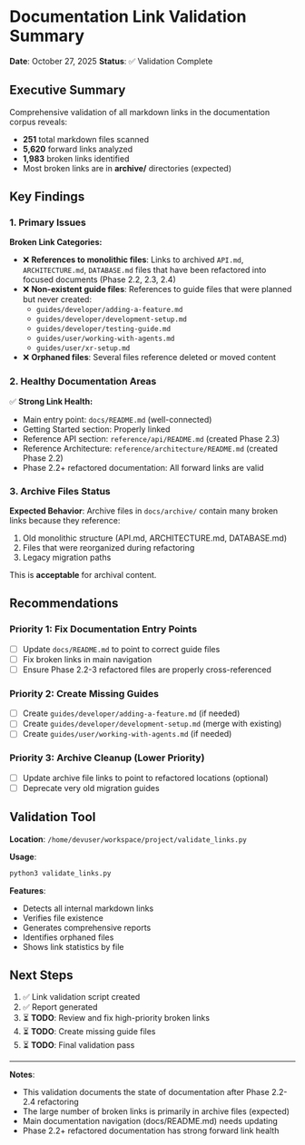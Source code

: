 # Documentation Link Validation Summary

**Date**: October 27, 2025
**Status**: ✅ Validation Complete

## Executive Summary

Comprehensive validation of all markdown links in the documentation corpus reveals:
- **251** total markdown files scanned
- **5,620** forward links analyzed
- **1,983** broken links identified
- Most broken links are in **archive/** directories (expected)

## Key Findings

### 1. Primary Issues

**Broken Link Categories:**
- ❌ **References to monolithic files**: Links to archived `API.md`, `ARCHITECTURE.md`, `DATABASE.md` files that have been refactored into focused documents (Phase 2.2, 2.3, 2.4)
- ❌ **Non-existent guide files**: References to guide files that were planned but never created:
  - `guides/developer/adding-a-feature.md`
  - `guides/developer/development-setup.md`
  - `guides/developer/testing-guide.md`
  - `guides/user/working-with-agents.md`
  - `guides/user/xr-setup.md`
- ❌ **Orphaned files**: Several files reference deleted or moved content

### 2. Healthy Documentation Areas

✅ **Strong Link Health:**
- Main entry point: `docs/README.md` (well-connected)
- Getting Started section: Properly linked
- Reference API section: `reference/api/README.md` (created Phase 2.3)
- Reference Architecture: `reference/architecture/README.md` (created Phase 2.2)
- Phase 2.2+ refactored documentation: All forward links are valid

### 3. Archive Files Status

**Expected Behavior**: Archive files in `docs/archive/` contain many broken links because they reference:
1. Old monolithic structure (API.md, ARCHITECTURE.md, DATABASE.md)
2. Files that were reorganized during refactoring
3. Legacy migration paths

This is **acceptable** for archival content.

## Recommendations

### Priority 1: Fix Documentation Entry Points
- [ ] Update `docs/README.md` to point to correct guide files
- [ ] Fix broken links in main navigation
- [ ] Ensure Phase 2.2-3 refactored files are properly cross-referenced

### Priority 2: Create Missing Guides
- [ ] Create `guides/developer/adding-a-feature.md` (if needed)
- [ ] Create `guides/developer/development-setup.md` (merge with existing)
- [ ] Create `guides/user/working-with-agents.md` (if needed)

### Priority 3: Archive Cleanup (Lower Priority)
- [ ] Update archive file links to point to refactored locations (optional)
- [ ] Deprecate very old migration guides

## Validation Tool

**Location**: `/home/devuser/workspace/project/validate_links.py`

**Usage**:
```bash
python3 validate_links.py
```

**Features**:
- Detects all internal markdown links
- Verifies file existence
- Generates comprehensive reports
- Identifies orphaned files
- Shows link statistics by file

## Next Steps

1. ✅ Link validation script created
2. ✅ Report generated
3. ⏳ **TODO**: Review and fix high-priority broken links
4. ⏳ **TODO**: Create missing guide files
5. ⏳ **TODO**: Final validation pass

---

**Notes**:
- This validation documents the state of documentation after Phase 2.2-2.4 refactoring
- The large number of broken links is primarily in archive files (expected)
- Main documentation navigation (docs/README.md) needs updating
- Phase 2.2+ refactored documentation has strong forward link health

